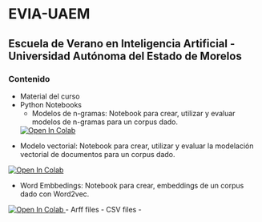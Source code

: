 # EVIA-UAEM
## Escuela de Verano en Inteligencia Artificial - Universidad Autónoma del Estado de Morelos
### Contenido
- Material del curso
- Python Notebooks
  * Modelos de n-gramas: Notebook para crear, utilizar y evaluar modelos de n-gramas para un corpus dado.
  <a target="_blank" href="https://colab.research.google.com/github/labsemco/EVIA-UAEM/blob/main/Modelos%20de%20Lenguaje/Notebooks/modelos_ngramas.ipynb">
  <img src="https://colab.research.google.com/assets/colab-badge.svg" alt="Open In Colab"/>
</a>

  * Modelo vectorial: Notebook para crear, utilizar y evaluar la modelación vectorial de documentos para un corpus dado.

  <a target="_blank" href="https://colab.research.google.com/github/labsemco/EVIA-UAEM/blob/main/Modelos%20Vectoriales/ModeloVectorial.ipynb">
  <img src="https://colab.research.google.com/assets/colab-badge.svg" alt="Open In Colab"/>
</a>

 * Word Embbedings: Notebook para crear, embeddings de un corpus dado con Word2vec.
  <a target="_blank" href="https://colab.research.google.com/github/labsemco/EVIA-UAEM/blob/main/Modelos%20de%20Lenguaje/Notebooks/modelos_ngramas.ipynb">
  <img src="https://colab.research.google.com/assets/colab-badge.svg" alt="Open In Colab"/>
</a>
- Arff files
- CSV files
- 

